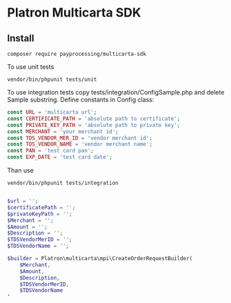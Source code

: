 Platron Multicarta SDK
===============
## Install
<pre><code>composer require payprocessing/multicarta-sdk</pre></code>

To use unit tests
```
vendor/bin/phpunit tests/unit
```

To use integration tests copy tests/integration/ConfigSample.php and delete Sample substring. 
Define constants in Config class:
```php
const URL = 'multicarta url';
const CERTIFICATE_PATH = 'absolute path to certificate';
const PRIVATE_KEY_PATH = 'absolute path to private key';
const MERCHANT = 'your merchant id';
const TDS_VENDOR_MER_ID = 'vendor merchant id';
const TDS_VENDOR_NAME = 'vendor merchant name';
const PAN = 'test card pan';
const EXP_DATE = 'test card date';
```

Than use
```
vendor/bin/phpunit tests/integration
```


```php

$url = '';
$certificatePath = '';
$privateKeyPath = '';
$Merchant = '';
$Amount = '';
$Description = '';
$TDSVendorMerID = '';
$TDSVendorName = '';

$builder = Platron\multicarta\mpi\CreateOrderRequestBuilder(
	$Merchant,
	$Amount,
	$Description,
	$TDSVendorMerID,
	$TDSVendorName
);
$request = $builder->getRequest();
$client = new Platron\multicarta\mpi\Client($certificatePath, $privateKeyPath);
$response = $client->sendRequest($url, $request);
$parser = new Platron\multicarta\mpi\CreateOrderResponseParser($response);

echo $parser->isValid();
echo $parser->isSuccess();
echo $parser->getOrderID();
echo $parser->getSessionID();
```